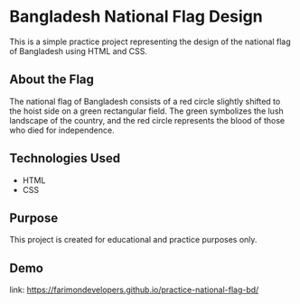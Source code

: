 # Bangladesh National Flag Design

This is a simple practice project representing the design of the national flag of Bangladesh using HTML and CSS.

## About the Flag

The national flag of Bangladesh consists of a red circle slightly shifted to the hoist side on a green rectangular field. The green symbolizes the lush landscape of the country, and the red circle represents the blood of those who died for independence.

## Technologies Used

- HTML
- CSS

## Purpose

This project is created for educational and practice purposes only.

## Demo

link: https://farimondevelopers.github.io/practice-national-flag-bd/

